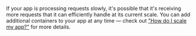 If your app is processing requests slowly, it's possible that it's receiving more requests that it can efficiently handle at its current scale. You can add additional containers to your app at any time — check out ["How do I scale my app?"](/topics/paas/how-to-scale-app) for more details.
